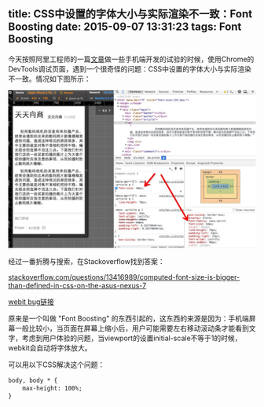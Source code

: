 title: CSS中设置的字体大小与实际渲染不一致：Font Boosting
date: 2015-09-07 13:31:23
tags: Font Boosting
---
今天按照阿里工程师的一篇[文章](http://div.io/topic/1092)做一些手机端开发的试验的时候，使用Chrome的DevTools调试页面，遇到一个很奇怪的问题：CSS中设置的字体大小与实际渲染不一致。情况如下图所示：

![CSS中设置的字体大小与实际渲染不一致：Font Boosting](/img/1.png)

经过一番折腾与搜索，在Stackoverflow找到答案：

[stackoverflow.com/questions/13416989/computed-font-size-is-bigger-than-defined-in-css-on-the-asus-nexus-7](http://stackoverflow.com/questions/13416989/computed-font-size-is-bigger-than-defined-in-css-on-the-asus-nexus-7)

[webit bug链接](https://bugs.webkit.org/show_bug.cgi?id=FontBoosting)

原来是一个叫做 "Font Boosting" 的东西引起的，这东西的来源是因为：手机端屏幕一般比较小，当页面在屏幕上缩小后，用户可能需要左右移动滚动条才能看到文字，考虑到用户体验的问题，当viewport的设置initial-scale不等于1的时候，webkit会自动将字体放大。

可以用以下CSS解决这个问题：

    body, body * {
        max-height: 100%;
    }